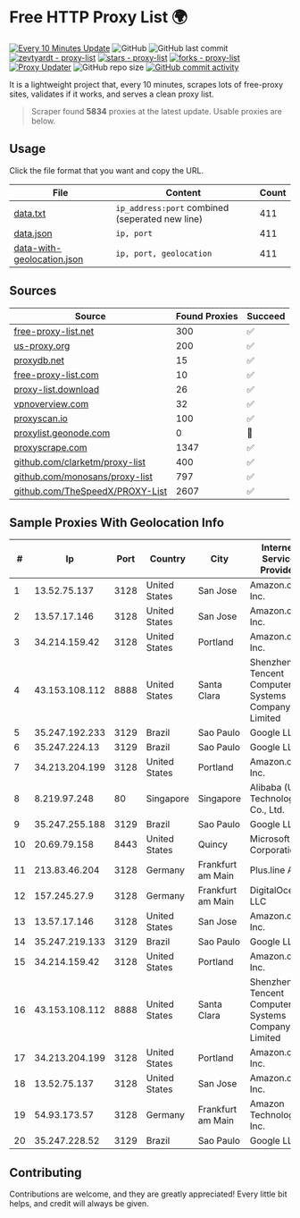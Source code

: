 
# Free HTTP Proxy List 🌍

[![Every 10 Minutes Update](https://github.com/mertguvencli/http-proxy-list/actions/workflows/main.yml/badge.svg?branch=main)](https://github.com/mertguvencli/http-proxy-list/actions/workflows/main.yml)
![GitHub](https://img.shields.io/github/license/mertguvencli/http-proxy-list)
![GitHub last commit](https://img.shields.io/github/last-commit/mertguvencli/http-proxy-list)
[![zevtyardt - proxy-list](https://img.shields.io/static/v1?label=zevtyardt&message=proxy-list&color=blue&logo=github)](https://github.com/zevtyardt/proxy-list "Go to GitHub repo")
[![stars - proxy-list](https://img.shields.io/github/stars/zevtyardt/proxy-list?style=social)](https://github.com/zevtyardt/proxy-list)
[![forks - proxy-list](https://img.shields.io/github/forks/zevtyardt/proxy-list?style=social)](https://github.com/zevtyardt/proxy-list)
[![Proxy Updater](https://github.com/zevtyardt/proxy-list/workflows/Proxy%20Updater/badge.svg)](https://github.com/zevtyardt/proxy-list/actions?query=workflow:"Proxy+Updater")
![GitHub repo size](https://img.shields.io/github/repo-size/zevtyardt/proxy-list)
[![GitHub commit activity](https://img.shields.io/github/commit-activity/m/zevtyardt/proxy-list?logo=commits)](https://github.com/zevtyardt/proxy-list/commits/main)

It is a lightweight project that, every 10 minutes, scrapes lots of free-proxy sites, validates if it works, and serves a clean proxy list.

> Scraper found **5834** proxies at the latest update. Usable proxies are below.

## Usage

Click the file format that you want and copy the URL.

|File|Content|Count|
|----|-------|-----|
|[data.txt](https://raw.githubusercontent.com/mertguvencli/http-proxy-list/main/proxy-list/data.txt)|`ip_address:port` combined (seperated new line)|411|
|[data.json](https://raw.githubusercontent.com/mertguvencli/http-proxy-list/main/proxy-list/data.json)|`ip, port`|411|
|[data-with-geolocation.json](https://raw.githubusercontent.com/mertguvencli/http-proxy-list/main/proxy-list/data-with-geolocation.json)|`ip, port, geolocation`|411|

## Sources

|Source|Found Proxies|Succeed|
|------|-------------|-------|
|[free-proxy-list.net](https://free-proxy-list.net)|300|✅|
|[us-proxy.org](https://www.us-proxy.org)|200|✅|
|[proxydb.net](http://proxydb.net)|15|✅|
|[free-proxy-list.com](https://free-proxy-list.com/?page=&port=&type%5B%5D=http&type%5B%5D=https&up_time=0&search=Search)|10|✅|
|[proxy-list.download](https://www.proxy-list.download/HTTP)|26|✅|
|[vpnoverview.com](https://vpnoverview.com/privacy/anonymous-browsing/free-proxy-servers)|32|✅|
|[proxyscan.io](https://www.proxyscan.io)|100|✅|
|[proxylist.geonode.com](https://proxylist.geonode.com/api/proxy-list?limit=300&page=1&sort_by=lastChecked&sort_type=desc&protocols=http,https)|0|🚫|
|[proxyscrape.com](https://api.proxyscrape.com/v2/?request=displayproxies&protocol=http&timeout=10000&country=all&ssl=all&anonymity=all)|1347|✅|
|[github.com/clarketm/proxy-list](https://raw.githubusercontent.com/clarketm/proxy-list/master/proxy-list-raw.txt)|400|✅|
|[github.com/monosans/proxy-list](https://raw.githubusercontent.com/monosans/proxy-list/main/proxies/http.txt)|797|✅|
|[github.com/TheSpeedX/PROXY-List](https://raw.githubusercontent.com/TheSpeedX/PROXY-List/master/http.txt)|2607|✅|


## Sample Proxies With Geolocation Info

|#|Ip|Port|Country|City|Internet Service Provider|
|-|--|----|-------|----|-------------------------|
|1|13.52.75.137|3128|United States|San Jose|Amazon.com, Inc.|
|2|13.57.17.146|3128|United States|San Jose|Amazon.com, Inc.|
|3|34.214.159.42|3128|United States|Portland|Amazon.com, Inc.|
|4|43.153.108.112|8888|United States|Santa Clara|Shenzhen Tencent Computer Systems Company Limited|
|5|35.247.192.233|3129|Brazil|Sao Paulo|Google LLC|
|6|35.247.224.13|3129|Brazil|Sao Paulo|Google LLC|
|7|34.213.204.199|3128|United States|Portland|Amazon.com, Inc.|
|8|8.219.97.248|80|Singapore|Singapore|Alibaba (US) Technology Co., Ltd.|
|9|35.247.255.188|3129|Brazil|Sao Paulo|Google LLC|
|10|20.69.79.158|8443|United States|Quincy|Microsoft Corporation|
|11|213.83.46.204|3128|Germany|Frankfurt am Main|Plus.line AG|
|12|157.245.27.9|3128|Germany|Frankfurt am Main|DigitalOcean, LLC|
|13|13.57.17.146|3128|United States|San Jose|Amazon.com, Inc.|
|14|35.247.219.133|3129|Brazil|Sao Paulo|Google LLC|
|15|34.214.159.42|3128|United States|Portland|Amazon.com, Inc.|
|16|43.153.108.112|8888|United States|Santa Clara|Shenzhen Tencent Computer Systems Company Limited|
|17|34.213.204.199|3128|United States|Portland|Amazon.com, Inc.|
|18|13.52.75.137|3128|United States|San Jose|Amazon.com, Inc.|
|19|54.93.173.57|3128|Germany|Frankfurt am Main|Amazon Technologies Inc.|
|20|35.247.228.52|3129|Brazil|Sao Paulo|Google LLC|



## Contributing

Contributions are welcome, and they are greatly appreciated! Every
little bit helps, and credit will always be given.

